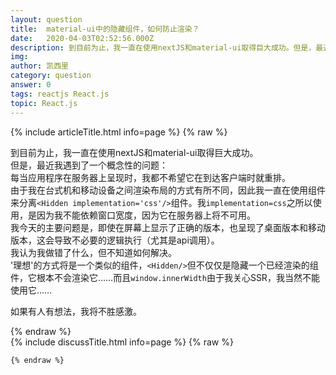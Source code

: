 ```yaml
---
layout: question
title:  material-ui中的隐藏组件，如何防止渲染？
date:   2020-04-03T02:52:56.000Z
description: 到目前为止，我一直在使用nextJS和material-ui取得巨大成功。但是，最近我遇到了一个概念性的问题：每当应用程序在服务器上呈现时，我都不希望...
img: 
author: 凯西里
category: question
answer: 0
tags: reactjs React.js
topic: React.js
---
```

<div class="article-root">
  <div class="article">
    {% include articleTitle.html info=page %}
    {% raw %}
    <div class="article-content"><p><font style="vertical-align: inherit;"><font style="vertical-align: inherit;">到目前为止，我一直在使用nextJS和material-ui取得巨大成功。</font></font><br><font style="vertical-align: inherit;"><font style="vertical-align: inherit;">
但是，最近我遇到了一个概念性的问题：</font></font><br><font style="vertical-align: inherit;"><font style="vertical-align: inherit;">
每当应用程序在服务器上呈现时，我都不希望它在到达客户端时就重排。</font></font><br><font style="vertical-align: inherit;"><font style="vertical-align: inherit;">
由于我在台式机和移动设备之间渲染布局的方式有所不同，因此我一直在使用组件来分离</font></font><code>&lt;Hidden implementation='css'/&gt;</code><font style="vertical-align: inherit;"><font style="vertical-align: inherit;">组件。</font><font style="vertical-align: inherit;">我</font></font><code>implementation=css</code><font style="vertical-align: inherit;"><font style="vertical-align: inherit;">之所以</font><font style="vertical-align: inherit;">使用，</font><font style="vertical-align: inherit;">是因为我不能依赖窗口宽度，因为它在服务器上将不可用。</font></font><br><font style="vertical-align: inherit;"><font style="vertical-align: inherit;">
我今天的主要问题是，即使在屏幕上显示了正确的版本，也呈现了桌面版本和移动版本，这会导致不必要的逻辑执行（尤其是api调用）。</font></font><br><font style="vertical-align: inherit;"><font style="vertical-align: inherit;">
我认为我做错了什么，但不知道如何解决。</font></font><br><font style="vertical-align: inherit;"><font style="vertical-align: inherit;">
'理想'的方式将是一个类似的组件，</font></font><code>&lt;Hidden/&gt;</code><font style="vertical-align: inherit;"><font style="vertical-align: inherit;">但不仅仅是隐藏一个已经渲染的组件，它根本不会渲染它……而且</font></font><code>window.innerWidth</code><font style="vertical-align: inherit;"><font style="vertical-align: inherit;">由于我关心SSR，我当然</font><font style="vertical-align: inherit;">不能使用它</font><font style="vertical-align: inherit;">……  </font></font></p>

<p><font style="vertical-align: inherit;"><font style="vertical-align: inherit;">如果有人有想法，我将不胜感激。</font></font></p></div>
    {% endraw %}
  </div>

  <div class="discuss-wrapper">
    {% include discussTitle.html info=page %}
    {% raw %}
    
    {% endraw %}
  </div>
<div>
